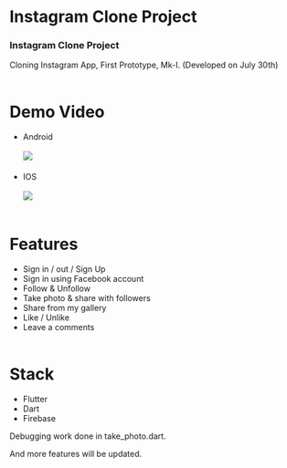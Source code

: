 # Instagram Clone Project
<h3>Instagram Clone Project</h3>
Cloning Instagram App, First Prototype, Mk-I. (Developed on July 30th)
<br></br>

# Demo Video
  - Android
  <br></br>
  <img src="demos/instagram clone project - Android.gif"></img>
  <br></br>
  - IOS
  <br></br>
  <img src="demos/instagram clone project - IOS.gif"></img>
  <br></br>

# Features
  - Sign in / out / Sign Up
  - Sign in using Facebook account
  - Follow & Unfollow
  - Take photo & share with followers
  - Share from my gallery
  - Like / Unlike
  - Leave a comments
<br></br> 

# Stack
  - Flutter
  - Dart
  - Firebase


Debugging work done in take_photo.dart.

And more features will be updated.

